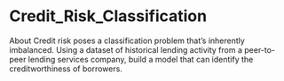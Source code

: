 # Credit_Risk_Classification
 About Credit risk poses a classification problem that’s inherently imbalanced. Using a dataset of historical lending activity from a peer-to-peer lending services company, build a model that can identify the creditworthiness of borrowers.
